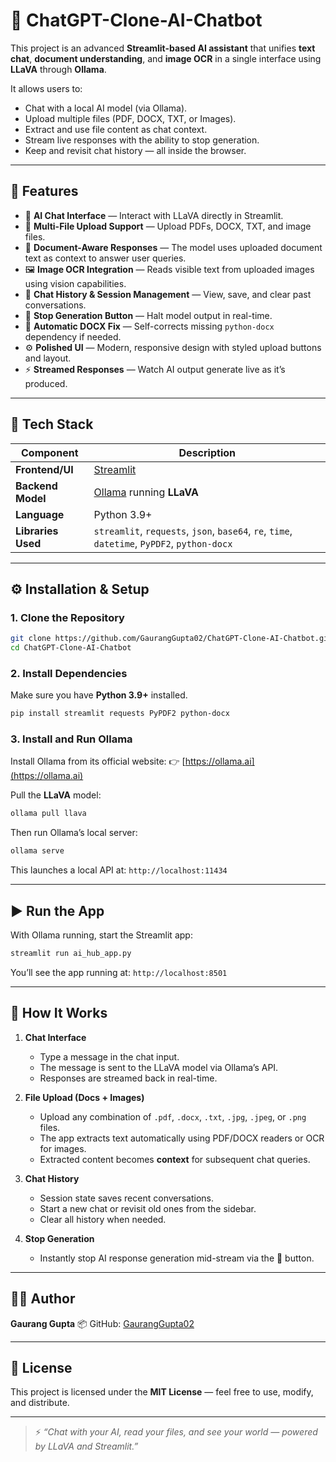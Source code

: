 # 🤖 ChatGPT-Clone-AI-Chatbot

This project is an advanced **Streamlit-based AI assistant** that unifies **text chat**, **document understanding**, and **image OCR** in a single interface using **LLaVA** through **Ollama**.

It allows users to:

* Chat with a local AI model (via Ollama).
* Upload multiple files (PDF, DOCX, TXT, or Images).
* Extract and use file content as chat context.
* Stream live responses with the ability to stop generation.
* Keep and revisit chat history — all inside the browser.

---

## 🌟 Features

* 💬 **AI Chat Interface** — Interact with LLaVA directly in Streamlit.
* 📁 **Multi-File Upload Support** — Upload PDFs, DOCX, TXT, and image files.
* 🧠 **Document-Aware Responses** — The model uses uploaded document text as context to answer user queries.
* 🖼️ **Image OCR Integration** — Reads visible text from uploaded images using vision capabilities.
* 🔁 **Chat History & Session Management** — View, save, and clear past conversations.
* 🛑 **Stop Generation Button** — Halt model output in real-time.
* 🧰 **Automatic DOCX Fix** — Self-corrects missing `python-docx` dependency if needed.
* ⚙️ **Polished UI** — Modern, responsive design with styled upload buttons and layout.
* ⚡ **Streamed Responses** — Watch AI output generate live as it’s produced.

---

## 🧩 Tech Stack

| Component          | Description                                                                                  |
| ------------------ | -------------------------------------------------------------------------------------------- |
| **Frontend/UI**    | [Streamlit](https://streamlit.io)                                                            |
| **Backend Model**  | [Ollama](https://ollama.ai) running **LLaVA**                                                |
| **Language**       | Python 3.9+                                                                                  |
| **Libraries Used** | `streamlit`, `requests`, `json`, `base64`, `re`, `time`, `datetime`, `PyPDF2`, `python-docx` |

---

## ⚙️ Installation & Setup

### 1. Clone the Repository

```bash
git clone https://github.com/GaurangGupta02/ChatGPT-Clone-AI-Chatbot.git
cd ChatGPT-Clone-AI-Chatbot
```

### 2. Install Dependencies

Make sure you have **Python 3.9+** installed.

```bash
pip install streamlit requests PyPDF2 python-docx
```

### 3. Install and Run Ollama

Install Ollama from its official website:
👉 [https://ollama.ai](https://ollama.ai)

Pull the **LLaVA** model:

```bash
ollama pull llava
```

Then run Ollama’s local server:

```bash
ollama serve
```

This launches a local API at:
`http://localhost:11434`

---

## ▶️ Run the App

With Ollama running, start the Streamlit app:

```bash
streamlit run ai_hub_app.py
```

You’ll see the app running at:
`http://localhost:8501`

---

## 🧠 How It Works

1. **Chat Interface**

   * Type a message in the chat input.
   * The message is sent to the LLaVA model via Ollama’s API.
   * Responses are streamed back in real-time.

2. **File Upload (Docs + Images)**

   * Upload any combination of `.pdf`, `.docx`, `.txt`, `.jpg`, `.jpeg`, or `.png` files.
   * The app extracts text automatically using PDF/DOCX readers or OCR for images.
   * Extracted content becomes **context** for subsequent chat queries.

3. **Chat History**

   * Session state saves recent conversations.
   * Start a new chat or revisit old ones from the sidebar.
   * Clear all history when needed.

4. **Stop Generation**

   * Instantly stop AI response generation mid-stream via the 🛑 button.

---

## 🧑‍💻 Author

**Gaurang Gupta**
📦 GitHub: [GaurangGupta02](https://github.com/GaurangGupta02)

---

## 📜 License

This project is licensed under the **MIT License** — feel free to use, modify, and distribute.

---

> ⚡ *“Chat with your AI, read your files, and see your world — powered by LLaVA and Streamlit.”*
